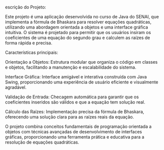 escrição do Projeto:

Este projeto é uma aplicação desenvolvida no curso de Java do SENAI, que implementa a fórmula de Bhaskara para resolver equações quadráticas, utilizando uma abordagem orientada a objetos e uma interface gráfica intuitiva.
O sistema é projetado para permitir que os usuários insiram os coeficientes de uma equação do segundo grau e calculem as raízes de forma rápida e precisa.

Características principais:

Orientação a Objetos: Estrutura modular que organiza o código em classes e objetos, facilitando a manutenção e escalabilidade do sistema.

Interface Gráfica: Interface amigável e interativa construída com Java Swing, proporcionando uma experiência de usuário eficiente e visualmente agradável.

Validação de Entrada: Checagem automática para garantir que os coeficientes inseridos são válidos e que a equação tem solução real.

Cálculo das Raízes: Implementação precisa da fórmula de Bhaskara, oferecendo uma solução clara para as raízes reais da equação.

O projeto combina conceitos fundamentais de programação orientada a objetos com técnicas avançadas de desenvolvimento de interfaces gráficas, 
proporcionando uma ferramenta prática e educativa para a resolução de equações quadráticas.


